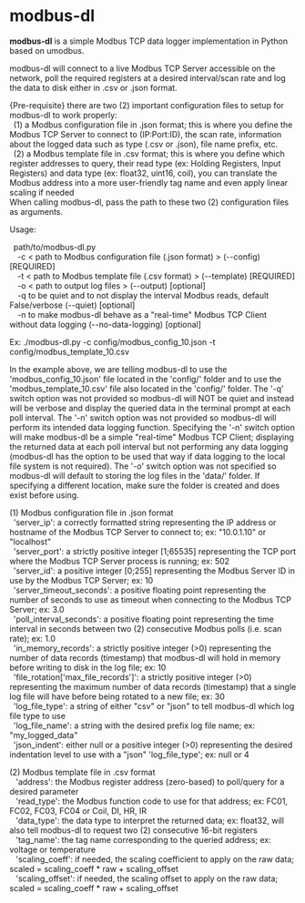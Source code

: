 # modbus-dl
**modbus-dl** is a simple Modbus TCP data logger implementation in Python based on umodbus.  

modbus-dl will connect to a live Modbus TCP Server accessible on the network, poll the required registers at a desired interval/scan rate and log the data to disk either in .csv or .json format.  

{Pre-requisite} there are two (2) important configuration files to setup for modbus-dl to work properly:  
&ensp;(1) a Modbus configuration file in .json format; this is where you define the Modbus TCP Server to connect to (IP:Port:ID), the scan rate, information about the logged data such as type (.csv or .json), file name prefix, etc.   
&ensp;(2) a Modbus template file in .csv format; this is where you define which register addresses to query, their read type (ex: Holding Registers, Input Registers) and data type (ex: float32, uint16, coil), you can translate the Modbus address into a more user-friendly tag name and even apply linear scaling if needed  
When calling modbus-dl, pass the path to these two (2) configuration files as arguments.  

Usage: 

&ensp;path/to/modbus-dl.py  
&ensp;&ensp;-c < path to Modbus configuration file (.json format) > (--config) [REQUIRED]  
&ensp;&ensp;-t < path to Modbus template file (.csv format) > (--template) [REQUIRED]  
&ensp;&ensp;-o < path to output log files > (--output) [optional]  
&ensp;&ensp;-q to be quiet and to not display the interval Modbus reads, default False/verbose (--quiet) [optional]  
&ensp;&ensp;-n to make modbus-dl behave as a "real-time" Modbus TCP Client without data logging (--no-data-logging) [optional]  

Ex: ./modbus-dl.py -c config/modbus_config_10.json -t config/modbus_template_10.csv  

In the example above, we are telling modbus-dl to use the 'modbus_config_10.json' file located in the 'config/' folder and to use the 'modbus_template_10.csv' file also located in the 'config/' folder. The '-q' switch option was not provided so modbus-dl will NOT be quiet and instead will be verbose and display the queried data in the terminal prompt at each poll interval. The '-n' switch option was not provided so modbus-dl will perform its intended data logging function. Specifying the '-n' switch option will make modbus-dl be a simple "real-time" Modbus TCP Client; displaying the returned data at each poll interval but not performing any data logging (modbus-dl has the option to be used that way if data logging to the local file system is not required). The '-o' switch option was not specified so modbus-dl will default to storing the log files in the 'data/' folder. If specifying a different location, make sure the folder is created and does exist before using.    

(1) Modbus configuration file in .json format   
&ensp;'server_ip': a correctly formatted string representing the IP address or hostname of the Modbus TCP Server to connect to; ex: "10.0.1.10" or "localhost"  
&ensp;'server_port': a strictly positive integer [1;65535] representing the TCP port where the Modbus TCP Server process is running; ex: 502  
&ensp;'server_id': a positive integer [0;255] representing the Modbus Server ID in use by the Modbus TCP Server; ex: 10  
&ensp;'server_timeout_seconds': a positive floating point representing the number of seconds to use as timeout when connecting to the Modbus TCP Server; ex: 3.0  
&ensp;'poll_interval_seconds': a positive floating point representing the time interval in seconds between two (2) consecutive Modbus polls (i.e. scan rate); ex: 1.0  
&ensp;'in_memory_records': a strictly positive integer (>0) representing the number of data records (timestamp) that modbus-dl will hold in memory before writing to disk in the log file; ex: 10  
&ensp;'file_rotation['max_file_records']': a strictly positive integer (>0) representing the maximum number of data records (timestamp) that a single log file will have before being rotated to a new file; ex: 30  
&ensp;'log_file_type': a string of either "csv" or "json" to tell modbus-dl which log file type to use  
&ensp;'log_file_name': a string with the desired prefix log file name; ex: "my_logged_data"  
&ensp;'json_indent': either null or a positive integer (>0) representing the desired indentation level to use with a "json" 'log_file_type'; ex: null or 4  

(2) Modbus template file in .csv format  
&ensp; 'address': the Modbus register address (zero-based) to poll/query for a desired parameter    
&ensp; 'read_type': the Modbus function code to use for that address; ex: FC01, FC02, FC03, FC04 or Coil, DI, HR, IR   
&ensp; 'data_type': the data type to interpret the returned data; ex: float32, will also tell modbus-dl to request two (2) consecutive 16-bit registers  
&ensp; 'tag_name': the tag name corresponding to the queried address; ex: voltage or temperature  
&ensp; 'scaling_coeff': if needed, the scaling coefficient to apply on the raw data; scaled = scaling_coeff * raw + scaling_offset   
&ensp; 'scaling_offset': if needed, the scaling offset to apply on the raw data; scaled = scaling_coeff * raw + scaling_offset      
